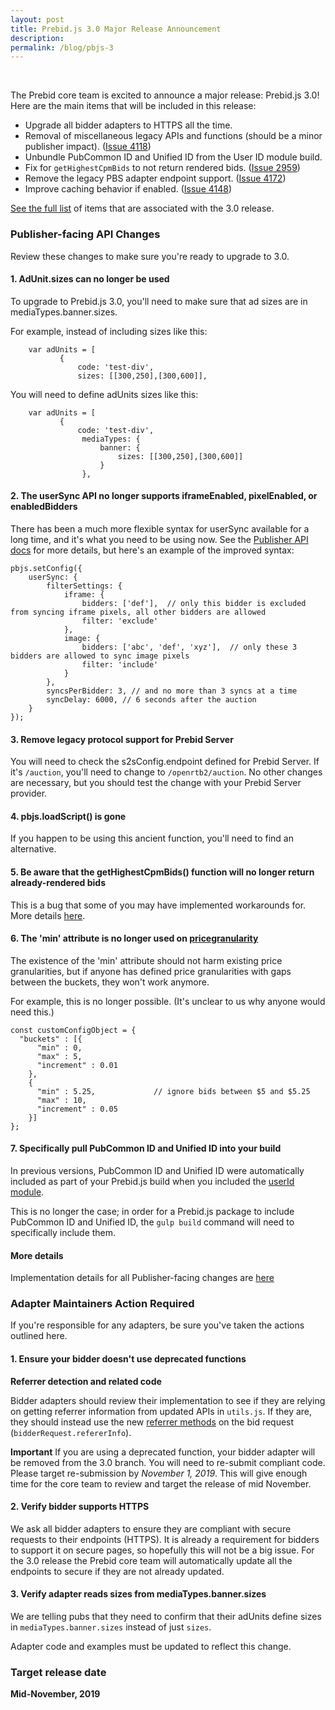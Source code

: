 ```yaml
---
layout: post
title: Prebid.js 3.0 Major Release Announcement
description:
permalink: /blog/pbjs-3
---
```



<br>

The Prebid core team is excited to announce a major release: Prebid.js 3.0! Here are the main items that will be included in this release:

* Upgrade all bidder adapters to HTTPS all the time.
* Removal of miscellaneous legacy APIs and functions (should be a minor publisher impact). ([Issue 4118](https://github.com/prebid/Prebid.js/issues/4118))
* Unbundle PubCommon ID and Unified ID from the User ID module build.
* Fix for `getHighestCpmBids` to not return rendered bids. ([Issue 2959](https://github.com/prebid/Prebid.js/issues/2959))
* Remove the legacy PBS adapter endpoint support. ([Issue 4172](https://github.com/prebid/Prebid.js/issues/4172))
* Improve caching behavior if enabled. ([Issue 4148](https://github.com/prebid/Prebid.js/issues/4148))

[See the full list](https://github.com/prebid/Prebid.js/labels/3.0%20API%20Change) of items that are associated with the 3.0 release.

### Publisher-facing API Changes

Review these changes to make sure you're ready to upgrade to 3.0.

#### 1. AdUnit.sizes can no longer be used

To upgrade to Prebid.js 3.0, you'll need to make sure that ad sizes are in mediaTypes.banner.sizes.

For example, instead of including sizes like this:
```
    var adUnits = [
           {
               code: 'test-div',
               sizes: [[300,250],[300,600]],
```
You will need to define adUnits sizes like this:
```
    var adUnits = [
           {
               code: 'test-div',
                mediaTypes: {
                    banner: {
                        sizes: [[300,250],[300,600]]
                    }
                },
```

#### 2. The userSync API no longer supports iframeEnabled, pixelEnabled, or enabledBidders

There has been a much more flexible syntax for userSync available for a long time, and it's what you need to be using now. See the [Publisher API docs](http://prebid.org/dev-docs/publisher-api-reference.html#setConfig-Configure-User-Syncing) for more details, but here's an example of the improved syntax:

```
pbjs.setConfig({
    userSync: {
        filterSettings: {
            iframe: {
                bidders: ['def'],  // only this bidder is excluded from syncing iframe pixels, all other bidders are allowed
                filter: 'exclude'
            },
            image: {
                bidders: ['abc', 'def', 'xyz'],  // only these 3 bidders are allowed to sync image pixels
                filter: 'include'
            }
        },
        syncsPerBidder: 3, // and no more than 3 syncs at a time
        syncDelay: 6000, // 6 seconds after the auction
    }
});
```

#### 3. Remove legacy protocol support for Prebid Server

You will need to check the s2sConfig.endpoint defined for Prebid Server. If it's `/auction`, you'll need to change to `/openrtb2/auction`. No other changes are necessary, but you should test the change with your Prebid Server provider.

#### 4. pbjs.loadScript() is gone

If you happen to be using this ancient function, you'll need to find an alternative.

#### 5. Be aware that the getHighestCpmBids() function will no longer return already-rendered bids

This is a bug that some of you may have implemented workarounds for. More details [here](https://github.com/prebid/Prebid.js/issues/2959).

#### 6. The 'min' attribute is no longer used on [pricegranularity](http://prebid.org/dev-docs/publisher-api-reference.html#setConfig-Price-Granularity)

The existence of the 'min' attribute should not harm existing price granularities, but if anyone has defined price granularities with gaps between the buckets, they won't work anymore.

For example, this is no longer possible. (It's unclear to us why anyone would need this.)

```
const customConfigObject = {
  "buckets" : [{
      "min" : 0,
      "max" : 5,
      "increment" : 0.01
    },
    {
      "min" : 5.25,             // ignore bids between $5 and $5.25
      "max" : 10,
      "increment" : 0.05
    }]
};
```

#### 7. Specifically pull PubCommon ID and Unified ID into your build

In previous versions, PubCommon ID and Unified ID were automatically
included as part of your Prebid.js build when you included the [userId module](/modules/userId.html).

This is no longer the case; in order for a Prebid.js package to include PubCommon ID and Unified ID, the `gulp build` command will need to specifically include them.

#### More details

Implementation details for all Publisher-facing changes are [here](
https://github.com/prebid/Prebid.js/issues?utf8=%E2%9C%93&q=is%3Aissue+is%3Aopen+label%3A%22Pub+API+Change%22+label%3A%223.0+API+Change%22+)

### Adapter Maintainers Action Required

If you're responsible for any adapters, be sure you've taken the actions outlined here.

#### 1. Ensure your bidder doesn't use deprecated functions

**Referrer detection and related code**

Bidder adapters should review their implementation to see if they are relying on getting referrer information from updated APIs in `utils.js`. If they are, they should instead use the new [referrer methods](http://prebid.org/dev-docs/bidder-adaptor.html#referrers) on the bid request (`bidderRequest.refererInfo`).

**Important**
If you are using a deprecated function, your bidder adapter will be removed from the 3.0 branch. You will need to re-submit compliant code. Please target re-submission by *November 1, 2019*. This will give enough time for the core team to review and target the release of mid November.


#### 2. Verify bidder supports HTTPS

We ask all bidder adapters to ensure they are compliant with secure requests to their endpoints (HTTPS). It is already a requirement for bidders to support it on secure pages, so hopefully this will not be a big issue. For the 3.0 release the Prebid core team will automatically update all the endpoints to secure if they are not already updated.

#### 3. Verify adapter reads sizes from mediaTypes.banner.sizes

We are telling pubs that they need to confirm that their adUnits define sizes in `mediaTypes.banner.sizes` instead of just `sizes`.

Adapter code and examples must be updated to reflect this change.


### Target release date

**Mid-November, 2019**
